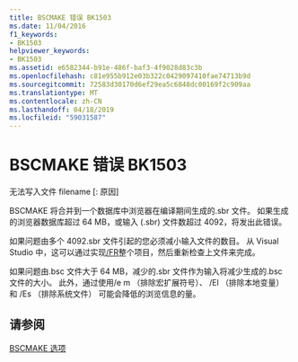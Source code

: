 ```yaml
---
title: BSCMAKE 错误 BK1503
ms.date: 11/04/2016
f1_keywords:
- BK1503
helpviewer_keywords:
- BK1503
ms.assetid: e6582344-b91e-486f-baf3-4f9028d83c3b
ms.openlocfilehash: c81e955b912e03b322c0429097410fae74713b9d
ms.sourcegitcommit: 72583d30170d6ef29ea5c6848dc00169f2c909aa
ms.translationtype: MT
ms.contentlocale: zh-CN
ms.lasthandoff: 04/18/2019
ms.locfileid: "59031587"
---
```

# <a name="bscmake-error-bk1503"></a>BSCMAKE 错误 BK1503

无法写入文件 filename [: 原因]

BSCMAKE 将合并到一个数据库中浏览器在编译期间生成的.sbr 文件。 如果生成的浏览器数据库超过 64 MB，或输入 (.sbr) 文件数超过 4092，将发出此错误。

如果问题由多个 4092.sbr 文件引起的您必须减小输入文件的数目。 从 Visual Studio 中，这可以通过实现[/FR](../../build/reference/fr-fr-create-dot-sbr-file.md)整个项目，然后重新检查上文件来完成。

如果问题由.bsc 文件大于 64 MB，减少的.sbr 文件作为输入将减少生成的.bsc 文件的大小。 此外，通过使用/e m （排除宏扩展符号）、 /El （排除本地变量） 和 /Es （排除系统文件） 可能会降低的浏览信息的量。

## <a name="see-also"></a>请参阅

[BSCMAKE 选项](../../build/reference/bscmake-options.md)